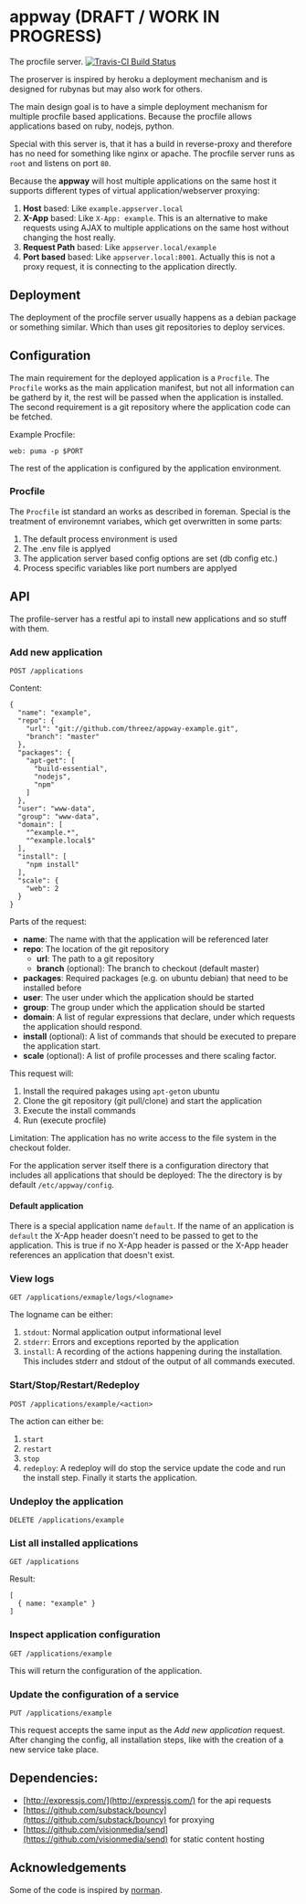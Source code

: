 # appway (DRAFT / WORK IN PROGRESS)

The procfile server. [![Travis-CI Build Status](https://secure.travis-ci.org/threez/appway.png)](https://secure.travis-ci.org/threez/appway)


The proserver is inspired by heroku a deployment mechanism and is designed for rubynas but may also work for others.

The main design goal is to have a simple deployment mechanism for multiple procfile based applications. Because the procfile allows applications based on ruby, nodejs, python.

Special with this server is, that it has a build in reverse-proxy and therefore has no need for something like nginx or apache. The procfile server runs as `root` and listens on port `80`.

Because the **appway** will host multiple applications on the same host it supports different types of virtual application/webserver proxying:

1. **Host** based: Like `example.appserver.local`
2. **X-App** based: Like `X-App: example`. This is an alternative to make requests using AJAX to multiple applications on the same host without changing the host really.
3. **Request Path** based: Like `appserver.local/example`
4. **Port based** based: Like `appserver.local:8001`. Actually this is not a proxy request, it is connecting to the application directly.

## Deployment

The deployment of the procfile server usually happens as a debian package or something similar. Which than uses git repositories to deploy services.

## Configuration

The main requirement for the deployed application is a `Procfile`. The `Procfile` works as the main application manifest, but not all information can be gatherd by it, the rest will be passed when the application is installed. The second requirement is a git repository where the application code can be fetched.

Example Procfile:

    web: puma -p $PORT

The rest of the application is configured by the application environment.

### Procfile

The `Procfile` ist standard an works as described in foreman. Special is the treatment of environemnt variabes, which get overwritten in some parts:

1. The default process environment is used
2. The .env file is applyed
3. The application server based config options are set (db config etc.)
4. Process specific variables like port numbers are applyed

## API

The profile-server has a restful api to install new applications and so stuff with them.

### Add new application

    POST /applications

Content:

    {
      "name": "example",
      "repo": {
        "url": "git://github.com/threez/appway-example.git",
        "branch": "master"
      },
      "packages": {
        "apt-get": [
          "build-essential",
          "nodejs",
          "npm"
        ]
      },
      "user": "www-data",
      "group": "www-data",
      "domain": [
        "^example.*",
        "^example.local$"
      ],
      "install": [
        "npm install"
      ],
      "scale": {
        "web": 2
      }
    }

Parts of the request:

* **name**: The name with that the application will be referenced later
* **repo**: The location of the git repository
  * **url**: The path to a git repository
  * **branch** (optional): The branch to checkout (default master)
* **packages**: Required packages (e.g. on ubuntu debian) that need to be installed before
* **user**: The user under which the application should be started
* **group**: The group under which the application should be started
* **domain**: A list of regular expressions that declare, under which requests the application should respond.
* **install** (optional): A list of commands that should be executed to prepare the application start.
* **scale** (optional): A list of profile processes and there scaling factor.

This request will:

1. Install the required pakages using `apt-get`on ubuntu
2. Clone the git repository (git pull/clone) and start the application
3. Execute the install commands
4. Run (execute procfile)

Limitation: The application has no write access to the file system in the checkout folder.

For the application server itself there is a configuration directory that includes all applications that should be deployed: The the directory is by default `/etc/appway/config`.

#### Default application

There is a special application name `default`. If the name of an application is
`default` the X-App header doesn't need to be passed to get to the application. This is true if no X-App header is passed or the X-App header references an application that doesn't exist. 

### View logs

    GET /applications/exmaple/logs/<logname>
    
The logname can be either:

1. `stdout`: Normal application output informational level
2. `stderr`: Errors and exceptions reported by the application
3. `install`: A recording of the actions happening during the installation. This includes stderr and stdout of the output of all commands executed.
  
### Start/Stop/Restart/Redeploy

    POST /applications/example/<action>
    
The action can either be:

1. `start`
2. `restart`
3. `stop`
4. `redeploy`: A redeploy will do stop the service update the code and run the install step. Finally it starts the application.
    
### Undeploy the application

    DELETE /applications/example

### List all installed applications

    GET /applications

Result:

    [
      { name: "example" }
    ]

### Inspect application configuration

    GET /applications/example

This will return the configuration of the application.

### Update the configuration of a service

    PUT /applications/example

This request accepts the same input as the *Add new application* request. After changing the config, all installation steps, like with the creation of a new service take place.

## Dependencies:

* [http://expressjs.com/](http://expressjs.com/) for the api requests
* [https://github.com/substack/bouncy](https://github.com/substack/bouncy) for proxying
* [https://github.com/visionmedia/send](https://github.com/visionmedia/send) for static content hosting

## Acknowledgements

Some of the code is inspired by [norman](https://github.com/josh/norman/).
